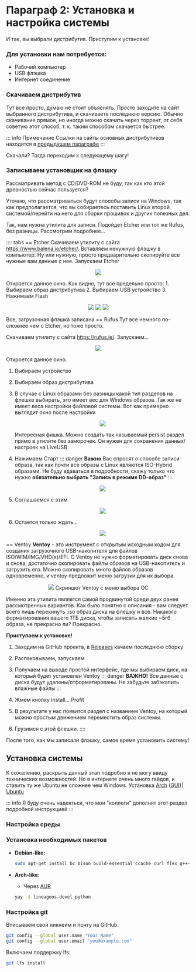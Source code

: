 # Параграф 2: Установка и настройка системы
И так, вы выбрали дистрибутив. Приступим к установке!


### Для установки нам потребуется:
- Рабочий компьютер
- USB флэшка
- Интернет соединение


### Скачиваем дистрибутив
Тут все просто, думаю не стоит объяснять. Просто заходите на сайт выбранного дистрибутива, и скачиваете последнюю версию. Обычно скачивание прямое, но иногда можно скачать через торрент, от себя советую этот способ, т. к. таким способом скачается быстрее. 

::: info Примечание
Ссылки на сайты основных дистрибутивов находятся в [предыдущем параграфе](c1p1.md)
:::

Скачали? Тогда переходим к следующему шагу!


### Записываем установщик на флэшку
Рассматривать метод с CD/DVD-ROM не буду, так как кто этой древностью сейчас пользуется?

Уточню, что рассматриваться будут способы записи на Windows, так как предполагается, что вы собираетесь поставить Linux второй системой/перейти на него для сборки прошивок и других полезных дел.

Так, нам нужна утилита для записи. Подойдет Etcher или тот же Rufus, без разницы. Рассмотрим подробнее...

:::: tabs
== Etcher
Скачиваем утилиту с сайта https://www.balena.io/etcher/. Вставляем ненужную флэшку в компьютер. Ну или нужную, просто предварительно скопируйте все нужные вам данные с нее. Запускаем Etcher

<p align="center">
  <img src="Etcher1.png"/>
</p>

Откроется данное окно. Как видно, тут все предельно просто:
    1. Выбираем образ дистрибутива
    2. Выбираем USB устройство
    3. Нажимаем Flash

<p align="center">
  <img src="Etcher2.png"/>
  <img src="Etcher3.png"/>
  <img src="Etcher4.png"/>
</p>


Все, загрузочная флэшка записана
== Rufus
Тут все немного по-сложнее чем с Etcher, но тоже просто.

Скачиваем утилиту с сайта https://rufus.ie/. Запускаем...

<p align="center">
  <img src="Rufus1.png"/>
</p>

Откроется данное окно.

1. Выбираем устройство
2. Выбираем образ дистрибутива
3. В случае с Linux образами без разницы какой тип разделов на флешке выбирать, это имеет вес для Windows образов. Так же не имеет веса настройки файловой системы.
    Вот как примерно выглядит окно после настройки
    <p align="center">
      <img src="Rufus2.png"/>
    </p>
    Интересная фишка. Можно создать так называемый persist раздел прямо в утилите без заморочек. Он нужен для сохранения данных/настроек на LiveUSB

4. Нажимаем Старт
   ::: danger **Важно**
   Вас спросят о способе записи образа, так как почти все образы с Linux являются ISO-Hybrid образами. Не буду вдаваться в подробности, скажу только что нужно **обязательно выбрать "Запись в режиме DD-образ"**
   :::

   <p align="center">
      <img src="Rufus3.png"/>
   </p>
   
5. Соглашаемся с этим
   <p align="center">
      <img src="Rufus4.png"/>
   </p>

6. Остается только ждать...
   <p align="center">
      <img src="Rufus5.png"/>
   </p>
== Ventoy
**Ventoy** - это инструмент с открытым исходным кодом для создания загрузочного USB-накопителя для файлов ISO/WIM/IMG/VHD(x)/EFI.
С Ventoy не нужно форматировать диск снова и снова, достаточно скопировать файлы образов на USB-накопитель и загрузить его. Можно скопировать много файлов образов одновременно, и ventoy предложит меню загрузки для их выбора.
<p align="center">
  <img src="Ventoy1.png"/>
  Скриншот Ventoy с меню выбора ОС
</p>

Именно эта утилита является самой продвинутой среди двух ранее рассмотренных вариантов. Как было понятно с описания - вам следует всего лишь перекинуть .iso образ диска на флешку и все. Никакого форматирования вашего 1ТБ диска, чтобы записать жалкие ~5гб образа, не прекрасно ли? Прекрасно.

**Приступаем к установке!**

1. Заходим на GitHub проекта, в [Releases](https://github.com/ventoy/Ventoy/releases/) качаем последнюю сборку
2. Распаковываем, запускаем
3. Получаем на выходе простой интерфейс, где мы выбираем диск, на который будет установлен Ventoy
::: danger **ВАЖНО!**
Все данные с диска будут удалены/отформатированы. Не забудьте забэкапить влажные файлы
:::

4. Жмем кнопку Install... Profit
5. В результате у нас появится раздел с названием Ventoy, на который можно простым движением переместить образ системы.
6. Грузимся с этой флешки. 
::::

После того, как мы записали флэшку, самое время установить систему!

## Установка системы

К сожалению, раскрыть данный этап подробно я не могу ввиду технических возможностей. Но в интернете очень много гайдов, и ставить ту же Ubuntu не сложнее чем Windows. Установка [Arch](https://wiki.archlinux.org/title/Installation_guide) ([GUI](https://archlinuxgui.in/tutorials.html))| [Ubuntu](https://help.ubuntu.ru/wiki/ubuntu_install)

::: info
Я буду очень надеяться, что мои "коллеги" дополнят этот раздел подробной инструкцией
:::

### Настройка среды

### Установка необходимых пакетов

- **Debian-like:**
	```bash
	sudo apt-get install bc bison build-essential ccache curl flex g++-multilib gcc-multilib git git-lfs gnupg gperf imagemagick lib32ncurses5-dev lib32readline-dev lib32z1-dev libelf-dev liblz4-tool libncurses5 libncurses5-dev libsdl1.2-dev libssl-dev libxml2 libxml2-utils lzop pngcrush rsync schedtool squashfs-tools xsltproc zip zlib1g-dev repo
	```
	
- **Arch-like:**
   * Через [AUR](https://github.com/Jguer/yay#installation)

   ```bash
   yay -S lineageos-devel python
   ```

### Настройка git
Вписываем свой никнейм и почту на GitHub:

```bash
git config --global user.name "Your Name"
git config --global user.email "you@example.com"
```

Включаем поддержку lfs:

```bash
git lfs install
```

